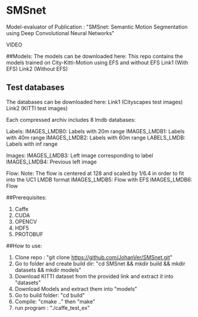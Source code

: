 # SMSnet
Model-evaluator of Publication : "SMSnet: Semantic Motion Segmentation using Deep Convolutional Neural Networks"

VIDEO

##Models:
The models can be downloaded here:
This repo contains the models trained on City-Kitti-Motion using EFS and without EFS
Link1 (With EFS)
Link2 (Without EFS)

## Test databases
The databases can be downloaded here:
Link1 (Cityscapes test images)
Link2 (KITTI test images)

Each compressed archiv includes 8 lmdb databases:

Labels:
IMAGES_LMDB0: Labels with 20m range
IMAGES_LMDB1: Labels with 40m range
IMAGES_LMDB2: Labels with 60m range
LABELS_LMDB:  Labels with inf range

Images:
IMAGES_LMDB3: Left image corresponding to label
IMAGES_LMDB4: Previous left image

Flow:
Note: The flow is centered at 128 and scaled by 1/6.4 in order to fit into the UC1 LMDB format
IMAGES_LMDB5: Flow with EFS 
IMAGES_LMDB6: Flow

##Prerequisites:
1. Caffe
2. CUDA
3. OPENCV
4. HDF5
5. PROTOBUF

##How to use:
1. Clone repo : "git clone https://github.com/JohanVer/SMSnet.git"
2. Go to folder and create build dir: "cd SMSnet && mkdir build && mkdir datasets && mkdir models"
3. Download KITTI dataset from the provided link and extract it into "datasets"
4. Download Models and extract them into "models"
4. Go to build folder: "cd build"
5. Compile: "cmake .." then "make"
6. run program : "./caffe_test_ex"
